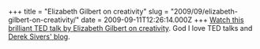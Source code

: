 +++
title = "Elizabeth Gilbert on creativity"
slug = "2009/09/elizabeth-gilbert-on-creativity/"
date = 2009-09-11T12:26:14.000Z
+++
[Watch this brilliant TED talk by Elizabeth Gilbert on creativity](http://www.ted.com/talks/lang/eng/elizabeth_gilbert_on_genius.html). God I love TED talks and [Derek Sivers' blog](http://sivers.org/blog).